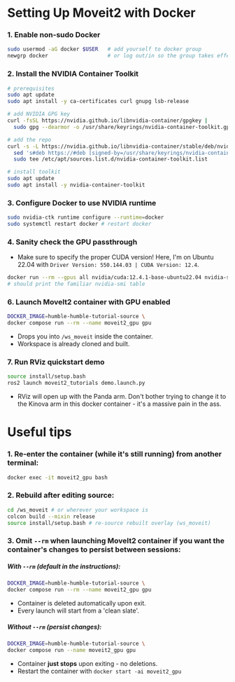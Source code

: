 
# Setting Up Moveit2 with Docker

### 1. Enable non-sudo Docker

```bash 
sudo usermod -aG docker $USER   # add yourself to docker group
newgrp docker                   # or log out/in so the group takes effect
```

### 2. Install the NVIDIA Container Toolkit

```bash
# prerequisites
sudo apt update
sudo apt install -y ca-certificates curl gnupg lsb-release

# add NVIDIA GPG key
curl -fsSL https://nvidia.github.io/libnvidia-container/gpgkey |
  sudo gpg --dearmor -o /usr/share/keyrings/nvidia-container-toolkit.gpg

# add the repo
curl -s -L https://nvidia.github.io/libnvidia-container/stable/deb/nvidia-container-toolkit.list |
  sed 's#deb https://#deb [signed-by=/usr/share/keyrings/nvidia-container-toolkit.gpg] https://#' |
  sudo tee /etc/apt/sources.list.d/nvidia-container-toolkit.list

# install toolkit
sudo apt update
sudo apt install -y nvidia-container-toolkit
```

### 3. Configure Docker to use NVIDIA runtime

```bash
sudo nvidia-ctk runtime configure --runtime=docker
sudo systemctl restart docker # restart docker
```

### 4. Sanity check the GPU passthrough

- Make sure to specify the proper CUDA version! Here, I'm on Ubuntu 22.04 with  ```Driver Version: 550.144.03 | CUDA Version: 12.4```.

```bash
docker run --rm --gpus all nvidia/cuda:12.4.1-base-ubuntu22.04 nvidia-smi
# should print the familiar nvidia-smi table
```

### 6. Launch MoveIt2 container with GPU enabled

```bash
DOCKER_IMAGE=humble-humble-tutorial-source \
docker compose run --rm --name moveit2_gpu gpu
```

- Drops you into ```/ws_moveit``` inside the container.
- Workspace is already cloned and built.

### 7. Run RViz quickstart demo

```bash
source install/setup.bash
ros2 launch moveit2_tutorials demo.launch.py
```

- RViz will open up with the Panda arm. Don't bother trying to change it to the Kinova arm in this docker container - it's a massive pain in the ass.


# Useful tips

### 1. Re-enter the container (while it's still running) from another terminal:

```bash
docker exec -it moveit2_gpu bash
```

### 2. Rebuild after editing source:

```bash
cd /ws_moveit # or wherever your workspace is
colcon build --mixin release
source install/setup.bash # re-source rebuilt overlay (ws_moveit)
```

### 3. Omit ```--rm``` when launching MoveIt2 container if you want the container's changes to persist between sessions:

##### With ```--rm``` (default in the instructions):

```bash
DOCKER_IMAGE=humble-humble-tutorial-source \
docker compose run --rm --name moveit2_gpu gpu
```

- Container is deleted automatically upon exit.
- Every launch will start from a 'clean slate'.

##### Without ```--rm``` (persist changes):

```bash
DOCKER_IMAGE=humble-humble-tutorial-source \
docker compose run --name moveit2_gpu gpu
```

- Container **just stops** upon exiting - no deletions.
- Restart the container with ```docker start -ai moveit2_gpu```


